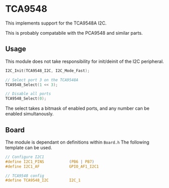 # TCA9548
This implements support for the TCA9548A I2C.

This is probably compatabile with the PCA9548 and similar parts.

## Usage

This module does not take responsibility for init/deinit of the I2C peripheral.

```C
I2C_Init(TCA9548_I2C, I2C_Mode_Fast);

// Select port 3 on the TCA9548A
TCA9548_Select(1 << 3);

// Disable all ports
TCA9548_Select(0);
```

The select takes a bitmask of enabled ports, and any number can be enabled simultanously.

## Board

The module is dependant on  definitions within `Board.h`
The following template can be used.

```C
// Configure I2C1
#define I2C1_PINS		    (PB6 | PB7)
#define I2C1_AF			    GPIO_AF1_I2C1

// TCA9548 config
#define TCA9548_I2C	        I2C_1
```
